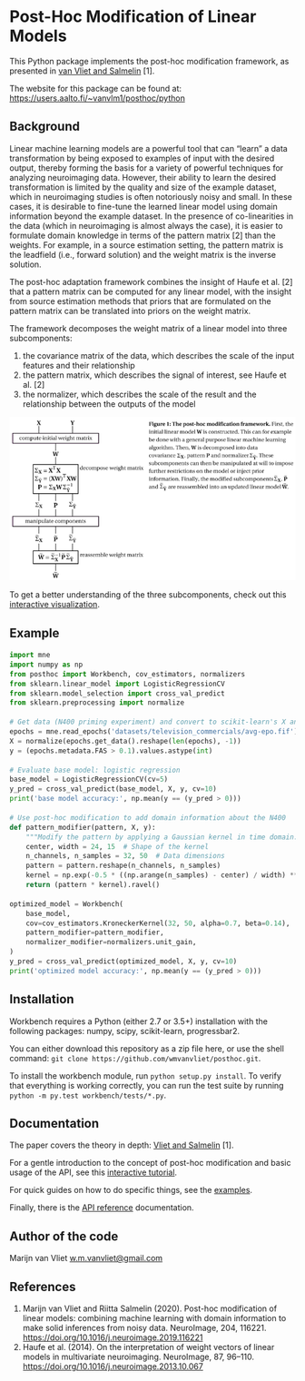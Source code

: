 Post-Hoc Modification of Linear Models
==========

This Python package implements the post-hoc modification framework, as
presented in [van Vliet and Salmelin](https://doi.org/10.1016/j.neuroimage.2019.116221) [1].

The website for this package can be found at:
https://users.aalto.fi/~vanvlm1/posthoc/python

Background
----------

Linear machine learning models are a powerful tool that can “learn” a data
transformation by being exposed to examples of input with the desired output,
thereby forming the basis for a variety of powerful techniques for analyzing
neuroimaging data. However, their ability to learn the desired transformation
is limited by the quality and size of the example dataset, which in
neuroimaging studies is often notoriously noisy and small. In these cases, it
is desirable to fine-tune the learned linear model using domain information
beyond the example dataset. In the presence of co-linearities in the data
(which in neuroimaging is almost always the case), it is easier to formulate
domain knowledge in terms of the pattern matrix [2] than the weights. For
example, in a source estimation setting, the pattern matrix is the leadfield
(i.e., forward solution) and the weight matrix is the inverse solution.

The post-hoc adaptation framework combines the insight of Haufe et al. [2] that a
pattern matrix can be computed for any linear model, with the insight from
source estimation methods that priors that are formulated on the pattern matrix
can be translated into priors on the weight matrix.

The framework decomposes the weight matrix of a linear model into three
subcomponents:

 1. the covariance matrix of the data, which describes the scale of the input features and their relationship
 2. the pattern matrix, which describes the signal of interest, see Haufe et al. [2]
 3. the normalizer, which describes the scale of the result and the relationship between the outputs of the model

![Explanation of the post-hoc framework](doc/images/posthoc.png)

To get a better understanding of the three subcomponents, check out this
[interactive visualization](https://users.aalto.fi/~vanvlm1/posthoc/regression.html>).

Example
-------
```python
import mne
import numpy as np
from posthoc import Workbench, cov_estimators, normalizers
from sklearn.linear_model import LogisticRegressionCV
from sklearn.model_selection import cross_val_predict
from sklearn.preprocessing import normalize

# Get data (N400 priming experiment) and convert to scikit-learn's X and y
epochs = mne.read_epochs('datasets/television_commercials/avg-epo.fif')
X = normalize(epochs.get_data().reshape(len(epochs), -1))
y = (epochs.metadata.FAS > 0.1).values.astype(int)

# Evaluate base model: logistic regression
base_model = LogisticRegressionCV(cv=5)
y_pred = cross_val_predict(base_model, X, y, cv=10)
print('base model accuracy:', np.mean(y == (y_pred > 0)))

# Use post-hoc modification to add domain information about the N400
def pattern_modifier(pattern, X, y):
    """Modify the pattern by applying a Gaussian kernel in time domain."""
    center, width = 24, 15  # Shape of the kernel
    n_channels, n_samples = 32, 50  # Data dimensions
    pattern = pattern.reshape(n_channels, n_samples)
    kernel = np.exp(-0.5 * ((np.arange(n_samples) - center) / width) ** 2)
    return (pattern * kernel).ravel()

optimized_model = Workbench(
    base_model,
    cov=cov_estimators.KroneckerKernel(32, 50, alpha=0.7, beta=0.14),
    pattern_modifier=pattern_modifier,
    normalizer_modifier=normalizers.unit_gain,
)
y_pred = cross_val_predict(optimized_model, X, y, cv=10)
print('optimized model accuracy:', np.mean(y == (y_pred > 0)))
```

Installation
------------

Workbench requires a Python (either 2.7 or 3.5+) installation with the
following packages: numpy, scipy, scikit-learn, progressbar2.

You can either download this repository as a zip file here, or use the shell
command: `git clone https://github.com/wmvanvliet/posthoc.git`.

To install the workbench module, run `python setup.py install`. To verify
that everything is working correctly, you can run the test suite by running
`python -m py.test workbench/tests/*.py`.

Documentation
-------------
The paper covers the theory in depth: [Vliet and Salmelin](https://doi.org/10.1016/j.neuroimage.2019.116221>) [1].

For a gentle introduction to the concept of post-hoc modification and basic usage of the API, see this
[interactive tutorial](https://mybinder.org/v2/gh/wmvanvliet/neuroscience_tutorials/master?filepath=posthoc%2Flinear_regression.ipynb).

For quick guides on how to do specific things, see the [examples](https://users.aalto.fi/~vanvlm1/posthoc/python/auto_examples/index.html).

Finally, there is the [API reference](https://users.aalto.fi/~vanvlm1/posthoc/python/api.html) documentation.

Author of the code
------------------

Marijn van Vliet <w.m.vanvliet@gmail.com>

References
----------

1. Marijn van Vliet and Riitta Salmelin (2020). Post-hoc modification of
   linear models: combining machine learning with domain information to make
   solid inferences from noisy data. NeuroImage, 204, 116221.
   https://doi.org/10.1016/j.neuroimage.2019.116221
2. Haufe et al. (2014). On the interpretation of weight vectors of linear
   models in multivariate neuroimaging. NeuroImage, 87, 96–110.
   https://doi.org/10.1016/j.neuroimage.2013.10.067
